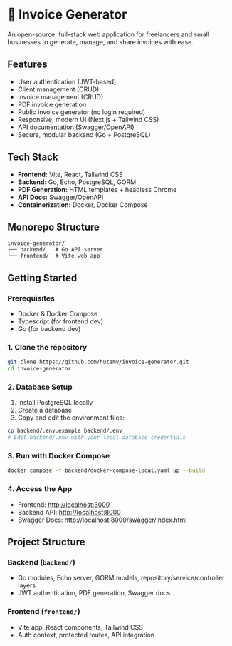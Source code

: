 # 🧾 Invoice Generator

An open-source, full-stack web application for freelancers and small businesses to generate, manage, and share invoices with ease.

## Features

- User authentication (JWT-based)
- Client management (CRUD)
- Invoice management (CRUD)
- PDF invoice generation
- Public invoice generator (no login required)
- Responsive, modern UI (Next.js + Tailwind CSS)
- API documentation (Swagger/OpenAPI)
- Secure, modular backend (Go + PostgreSQL)

## Tech Stack

- **Frontend:** Vite, React, Tailwind CSS
- **Backend:** Go, Echo, PostgreSQL, GORM
- **PDF Generation:** HTML templates + headless Chrome
- **API Docs:** Swagger/OpenAPI
- **Containerization:** Docker, Docker Compose

## Monorepo Structure

```
invoice-generator/
├── backend/   # Go API server
└── frontend/  # Vite web app
```

## Getting Started

### Prerequisites

- Docker & Docker Compose
- Typescript (for frontend dev)
- Go (for backend dev)

### 1. Clone the repository

```bash
git clone https://github.com/hutamy/invoice-generator.git
cd invoice-generator
```

### 2. Database Setup

1. Install PostgreSQL locally
2. Create a database
3. Copy and edit the environment files:

```bash
cp backend/.env.example backend/.env
# Edit backend/.env with your local database credentials
```

### 3. Run with Docker Compose

```bash
docker compose -f backend/docker-compose-local.yaml up --build
```

### 4. Access the App

- Frontend: [http://localhost:3000](http://localhost:3000)
- Backend API: [http://localhost:8000](http://localhost:8000)
- Swagger Docs: [http://localhost:8000/swagger/index.html](http://localhost:8000/swagger/index.html)

## Project Structure

### Backend (`backend/`)

- Go modules, Echo server, GORM models, repository/service/controller layers
- JWT authentication, PDF generation, Swagger docs

### Frontend (`frontend/`)

- Vite app, React components, Tailwind CSS
- Auth context, protected routes, API integration
